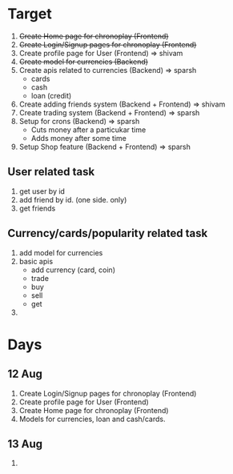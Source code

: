# Target

1. ~~Create Home page for chronoplay (Frontend)~~
2. ~~Create Login/Signup pages for chronoplay (Frontend)~~
3. Create profile page for User (Frontend) => shivam
4. ~~Create model for currencies (Backend)~~
5. Create apis related to currencies (Backend) => sparsh
    - cards
    - cash
    - loan (credit)
6. Create adding friends system (Backend + Frontend) => shivam
7. Create trading system (Backend + Frontend) => sparsh
8. Setup for crons (Backend) => sparsh
    - Cuts money after a particukar time
    - Adds money after some time
9. Setup Shop feature (Backend + Frontend) => sparsh

## User related task

1. get user by id
2. add friend by id. (one side. only)
3. get friends 

## Currency/cards/popularity related task

1. add model for currencies
2. basic apis
    - add currency (card, coin)
    - trade 
    - buy
    - sell
    - get
3. 


# Days

## 12 Aug

1. Create Login/Signup pages for chronoplay (Frontend)
2. Create profile page for User (Frontend)
3. Create Home page for chronoplay (Frontend)
4. Models for currencies, loan and cash/cards.


## 13 Aug

1. 